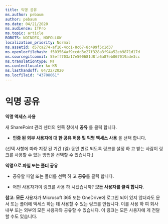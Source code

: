 ```yaml
---
title: 익명 공유
ms.author: pebaum
author: pebaum
ms.date: 04/21/2020
ms.audience: ITPro
ms.topic: article
ROBOTS: NOINDEX, NOFOLLOW
localization_priority: Normal
ms.assetid: d57ca274-af16-4cc1-8c67-8c499f5c1d37
ms.openlocfilehash: f503564af9ccdd3e27f328a3f94a52eb9871d17d
ms.sourcegitcommit: 55eff703a17e500681d8fa6a87eb067019ade3cc
ms.translationtype: MT
ms.contentlocale: ko-KR
ms.lasthandoff: 04/22/2020
ms.locfileid: "43708061"
---
```

# <a name="anonymous-sharing"></a>익명 공유

 **익명 액세스 사용**
  
새 SharePoint 관리 센터의 왼쪽 창에서 **공유** 를 클릭 합니다. 
  
- **인증 된 외부 사용자에 대 한 공유 허용 및 익명 액세스 사용** 을 선택 합니다.
  
(선택 사항에 따라 지정 된 기간 (일) 동안 만료 되도록 링크를 설정 하 고 받는 사람이 링크를 사용할 수 있는 방법을 선택할 수 있습니다.)
    
 **익명으로 파일 또는 폴더 공유**
  
- 공유할 파일 또는 폴더를 선택 하 고 **공유**를 클릭 합니다. 
    
- 어떤 사용자가이 링크를 사용 하 시겠습니까? **모든 사용자를 클릭 합니다.**
  
 **참고**: **모든** 사용자가 Microsoft 365 또는 OneDrive에 로그인 되어 있지 않더라도 문서 또는 폴더에 액세스 하는 데 사용할 수 있는 링크를 만듭니다. 이를 사용 하 여 회사 내부 또는 외부의 모든 사용자와 공유할 수 있습니다. 이 링크는 모든 사용자에 게 전달할 수도 있습니다. 
    

